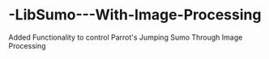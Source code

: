# -LibSumo---With-Image-Processing
Added Functionality to control Parrot's Jumping Sumo Through Image Processing
